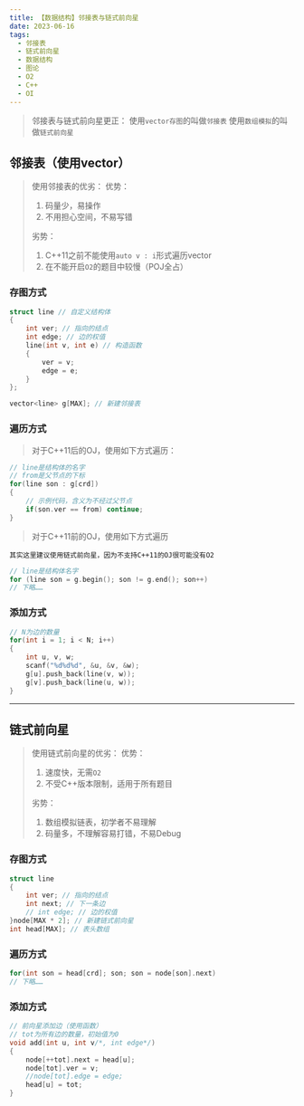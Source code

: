 ```yaml
---
title: 【数据结构】邻接表与链式前向星
date: 2023-06-16
tags: 
  - 邻接表
  - 链式前向星
  - 数据结构
  - 图论
  - O2
  - C++
  - OI
---
```


>邻接表与链式前向星更正：
>使用`vector存图`的叫做`邻接表`
>使用`数组模拟`的叫做`链式前向星`

## 邻接表（使用vector）

>使用邻接表的优劣：
>优势：
>1. 码量少，易操作
>2. 不用担心空间，不易写错
>
>劣势：
>1. C++11之前不能使用`auto v : i`形式遍历vector
>2. 在不能开启`O2`的题目中较慢（POJ全占）

### 存图方式

```C++
struct line // 自定义结构体
{
    int ver; // 指向的结点
    int edge; // 边的权值
    line(int v, int e) // 构造函数
    {
        ver = v;
        edge = e;
    }
};

vector<line> g[MAX]; // 新建邻接表
```

### 遍历方式

>对于C++11后的OJ，使用如下方式遍历：

```C++
// line是结构体的名字
// from是父节点的下标
for(line son : g[crd])
{
    // 示例代码，含义为不经过父节点
    if(son.ver == from) continue;
}
```

>对于C++11前的OJ，使用如下方式遍历

	其实这里建议使用链式前向星，因为不支持C++11的OJ很可能没有O2

```C++
// line是结构体名字
for (line son = g.begin(); son != g.end(); son++) 
// 下略……
```

### 添加方式

```C++
// N为边的数量
for(int i = 1; i < N; i++)
{
    int u, v, w;
    scanf("%d%d%d", &u, &v, &w);
    g[u].push_back(line(v, w));
    g[v].push_back(line(u, w));
}
```

---

## 链式前向星

>使用链式前向星的优劣：
>优势：
>1. 速度快，无需`O2`
>2. 不受C++版本限制，适用于所有题目 
>
>劣势：
>1. 数组模拟链表，初学者不易理解
>2. 码量多，不理解容易打错，不易Debug

### 存图方式

```C++
struct line
{
    int ver; // 指向的结点
    int next; // 下一条边
    // int edge; // 边的权值
}node[MAX * 2]; // 新建链式前向星
int head[MAX]; // 表头数组
```

### 遍历方式

```C++
for(int son = head[crd]; son; son = node[son].next)
// 下略……
```

### 添加方式

```C++
// 前向星添加边（使用函数）
// tot为所有边的数量，初始值为0
void add(int u, int v/*, int edge*/)
{
    node[++tot].next = head[u];
    node[tot].ver = v;
    //node[tot].edge = edge;
    head[u] = tot;
}
```
